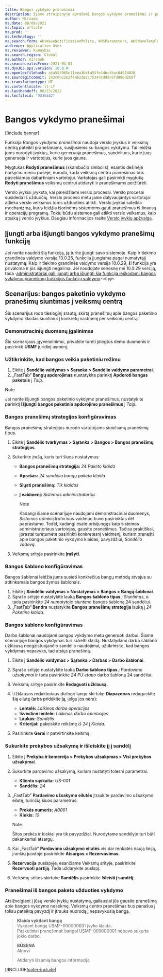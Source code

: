 ```yaml
---
title: Bangos vykdymo pranešimai
description: Šiame straipsnyje aprašomi bangos vykdymo pranešimai ir paaiškinama, kaip juos nustatyti.
author: Mirzaab
ms.date: 08/09/2022
ms.topic: article
ms.prod: ''
ms.technology: ''
ms.search.form: WhsWaveNotificationPolicy, WHSParameters, WHSWaveTemplateTable, BusinessEventsWorkspace
audience: Application User
ms.reviewer: kamaybac
ms.search.region: Global
ms.author: mirzaab
ms.search.validFrom: 2021-04-01
ms.dyn365.ops.version: 10.0.0
ms.openlocfilehash: a6a554965c11eea3b4fa53fe4dbc4bac04624026
ms.sourcegitcommit: 203c8bc263f4ab238cc7534d4dd902fd996d2b0f
ms.translationtype: MT
ms.contentlocale: lt-LT
ms.lasthandoff: 08/23/2022
ms.locfileid: "9336582"
---
```

# <a name="wave-execution-notifications"></a>Bangos vykdymo pranešimai

[!include [banner](../includes/banner.md)]

Funkcija *Bangos vykdymo pranešimai* naudoja verslo įvykius ir veiksmų centrą pateikti pranešimams, susijusiems su bangos vykdymu. Tai leidžia jums nurodyti įvykius, kurie generuoja pranešimus, sandėliuos, kurie juos generuoja ir vartotojus, kurie juos gauna.

Mygtukas **Rodyti pranešimus** (skambučio simbolis), esantis dešinėje naršymo meniu pusėje, nurodo, kada veiksmų centro pranešimas bus pasiekiamas dabartiniam vartotojui. Vartotojas gali pasirinkti mygtuką **Rodyti pranešimus** veiksmų centrui atidaryti ir pranešimams peržiūrėti.

Verslo įvykiai įvyksta, kai paleidžiami verslo procesai. Verslo procesai susideda iš užduočių. Verslo proceso metu jame dalyvaujantys vartotojai atlieka verslo veiksmus toms užduotims atlikti. Verslo įvykiai suteikia mechanizmą, kuris leidžia išorinėms sistemoms gauti pranešimus iš finansų ir operacijų programų. Tokiu būdu sistemos gali atlikti verslo veiksmus, kaip atsaką į verslo įvykius. Daugiau informacijos rasite [Verslo įvykių apžvalga](../../fin-ops-core/dev-itpro/business-events/home-page.md).

## <a name="turn-the-wave-execution-notifications-feature-on-or-off"></a>Įjungti arba išjungti bangos vykdymo pranešimų funkciją

Jei norite naudoti šią funkciją, ją turite įjungti savo sistemoje. Kaip ir tiekimo grandinės valdymo versija 10.0.25, funkcija įjungiama pagal numatytąjį nustatymą. Kaip ir tiekimo grandinės valdymo versija 10.0.29, ši funkcija yra privaloma ir jos išjungti negalima. Jei naudojate senesnę nei 10.0.29 versiją, tada *·*[administratoriai gali įjungti arba išjungti šią funkciją ieškodami bangos vykdymo pranešimų funkcijos funkcijų valdymo](../../fin-ops-core/fin-ops/get-started/feature-management/feature-management-overview.md) srityje.

## <a name="scenario-send-wave-batch-execution-notifications-to-the-action-center"></a>Scenarijus: bangos paketinio vykdymo pranešimų siuntimas į veiksmų centrą

Šis scenarijus rodo tiesioginį srautą, skirtą pranešimų apie bangos paketinio vykdymo klaidas siuntimui į konkretų vaidmenį per veiksmų centrą.

### <a name="make-demo-data-available"></a>Demonstracinių duomenų įgalinimas

Šio scenarijaus įgyvendinimui, privalote turėti įdiegtus demo duomenis ir pasirinkti **USMF** juridinį asmenį.

### <a name="make-sure-that-waves-are-run-in-batch-mode"></a>Užtikrinkite, kad bangos veikia paketiniu režimu

1. Eikite į **Sandėlio valdymas \> Sąranka \> Sandėlio valdymo parametrai**.
1. „FastTab” **Bangų apdorojimas** nustatykite parinktį **Apdoroti bangas paketais** į *Taip*.

> [!NOTE]
> Jei norite išjungti bangos paketinio vykdymo pranešimus, nustatykite parinktį **Išjungti bangos paketinio apdorojimo pranešimus** į *Taip*.

### <a name="configure-a-wave-notification-policy"></a>Bangos pranešimų strategijos konfigūravimas

Bangos pranešimų strategijos nurodo vartotojams siunčiamų pranešimų tipus.

1. Eikite į **Sandėlio tvarkymas \> Sąranka \> Bangos \> Bangos pranešimų strategijos**.
1. Sukurkite įrašą, kuris turi šiuos nustatymus:

    - **Bangos pranešimų strategija:** *24 Paketo klaida*
    - **Aprašas:** *24 sandėlio bangų paketo klaida*
    - **Siųsti pranešimą:** *Tik klaidos*
    - **Į vaidmenį:** *Sistemos administratorius*

        > [!NOTE]
        > Kadangi šiame scenarijuje naudojami demonstraciniai duomenys, *Sistemos administratoriaus* vaidmuo buvo pasirinktas dėl paprastumo. Todėl, kadangi esate prisijungęs kaip sistemos administratoriaus vartotojas, gausite pranešimus. Tačiau praktiškai, įprastai turėtumėte pasirinkti konkretesnį vaidmenį, kuriam pranešti apie bangos paketinio vykdymo klaidas, pavyzdžiui, *Sandėlio vadovą*.

1. Veiksmų srityje pasirinkite **Įrašyti**.

### <a name="configure-a-wave-template"></a>Bangos šablono konfigūravimas

Bangos šablonai leidžia jums susieti konkrečius bangų metodų atvejus su atitinkamais bangos žymos šablonais.

1. Eikite į **Sandėlio valdymas \> Nustatymas \> Bangos \> Bangų šablonai**.
1. Sąrašo srityje nustatykite lauką **Bangos šablono tipas** į *Siuntimas*, o tada pasirinkite *24 numatytojo siuntimo* bangos šabloną 24 sandėliui.
1. „FastTab“ **Bendra** nustatykite **Bangos pranešimų strategija** lauką į *24 Paketinė klaida*.

### <a name="configure-a-work-template"></a>Bangos šablono konfigūravimas

Darbo šablonai naudojami bangos vykdymo metu generuoti darbui. Šiame scenarijuje bangos vykdymas turi sukelti klaidą. Nustatydami darbo šablono užklausą neegzistuojančio sandėlio naudojimui, užtikrinsite, kad bangos vykdymas nepavyks, tad atsiųs pranešimą.

1. Eikite į **Sandėlio valdymas \> Sąranka \> Darbas \> Darbo šablonai**.
1. Sąrašo srityje nustatykite lauką **Darbo šablono tipas** į *Pardavimo užsakymai* ir tada pasirinkite *24 PU etapo* darbo šabloną 24 sandėliui.
1. Veiksmų srityje pasirinkite **Redaguoti užklausą**.
1. Užklausos redaktoriaus dialogo lango skirtuke **Diapazonas** redaguokite šią eilutę (arba pridėkite ją, jeigu jos nėra):

    - **Lentelė:** *Laikinos darbo operacijos*
    - **Išvestinė lentelė:** *Laikinos darbo operacijos*
    - **Laukas:** *Sandėlis*
    - **Kriterijai:** pakeiskite reikšmę *iš 24* į *Klaida*.

1. Pasirinkite **Gerai** ir patvirtinkite keitimą.

### <a name="create-a-sales-order-and-release-it-to-the-warehouse"></a>Sukurkite prekybos užsakymą ir išleiskite jį į sandėlį

1. Eikite į **Prekyba ir komercija \> Prekybos užsakymas \> Visi prekybos užsakymai**.
1. Sukurkite pardavimo užsakymą, kuriam nustatyti tolesni parametrai.

    - **Kliento sąskaita:** *US-001*
    - **Sandėlis:** *24*

1. „FastTab” **Pardavimo užsakymo eilutės** įtraukite pardavimo užsakymo eilutę, turinčią šiuos parametrus:

    - **Prekės numeris:** *A0001*
    - **Kiekis:** *10*

    > [!NOTE]
    > Šitos prekės ir kiekiai yra tik pavyzdžiai. Nurodytame sandėlyje turi būti pakankamai atsargų.

1. Kai „FastTab” **Pardavimo užsakymo eilutės** vis dar renkatės naują liniją, įrankių juostoje pasirinkite **Atsargos \> Rezervavimas**.
1. **Rezervacija** puslapyje, esančiame Veiksmų srityje, pasirinkite **Rezervuoti partiją**. Tada uždarykite puslapį.
1. Veiksmų srities skirtuke **Sandėlis** pasirinkite **Išleisti į sandėlį**.

### <a name="notifications-from-wave-batch-job-execution"></a>Pranešimai iš bangos paketo užduoties vykdymo

Atsižvelgiant į jūsų verslo įvykių nustatymą, galiausiai jūs gausite pranešimą apie bangos vykdymo nesėkmę. Veiksmų centro pranešimas bus panašus į toliau pateiktą pavyzdį ir įtrauks nuorodą į nepavykusią bangą.

> **Klaida vykdant bangą**  
> Vykdant bangą USMF-000000001 įvyko klaida.  
> Paskutiniai pranešimai: bangai USMF-000000001 nebuvo sukurta jokio darbo.
>
> **BŪSENA**  
> Aktyvi
>
> Atidaryti išsamią bangos informaciją

[!INCLUDE[footer-include](../../includes/footer-banner.md)]

